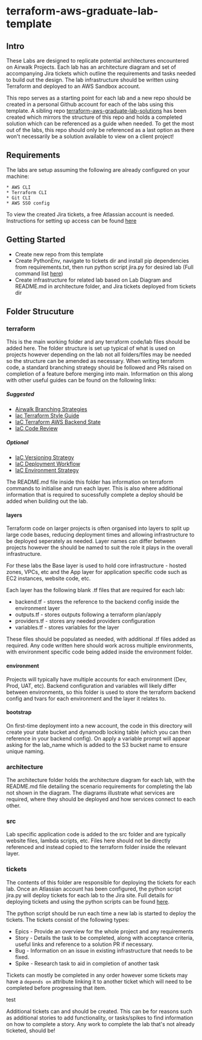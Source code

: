 # terraform-aws-graduate-lab-template

## Intro

These Labs are designed to replicate potential architectures encountered on Airwalk Projects. Each lab has an architecture diagram and set of accompanying Jira tickets which outline the requirements and tasks needed to build out the design. The lab infrastructure should be written using Terraform and deployed to an AWS Sandbox account. 

This repo serves as a starting point for each lab and a new repo should be created in a personal Github account for each of the labs using this template. A sibling repo [terraform-aws-graduate-lab-solutions](https://github.com/AirWalk-Digital/terraform-aws-graduate-lab-solutions) has been created which mirrors the structure of this repo and holds a completed solution which can be referenced as a guide when needed. To get the most out of the labs, this repo should only be referenced as a last option as there won't necessarily be a solution available to view on a client project!


## Requirements

The labs are setup assuming the following are already configured on your machine:

    * AWS CLI
    * Terraform CLI
    * Git CLI
    * AWS SSO config

To view the created Jira tickets, a free Atlassian account is needed. Instructions for setting up access can be found [here](docs/JIRA.md)


## Getting Started

* Create new repo from this template
* Create PythonEnv, navigate to tickets dir and install pip dependencies from requirements.txt, then run python script jira.py for desired lab (Full command list [here](tickets/README.md))
* Create infrastructure for related lab based on Lab Diagram and README.md in architecture folder, and Jira tickets deployed from tickets dir


## Folder Strucuture

### terraform

This is the main working folder and any terraform code/lab files should be added here. The folder structure is set up typical of what is used on projects however depending on the lab not all folders/files may be needed so the structure can be amended as necessary. When writing terraform code, a standard branching strategy should be followed and PRs raised on completion of a feature before merging into main. Information on this along with other useful guides can be found on the following links:

##### Suggested
* [Airwalk Branching Strategies](https://airview.airwalkconsulting.io/knowledge/infrastructure_as_code_lhynoxvg/_index.md)
* [Iac Terraform Style Guide](https://airview.airwalkconsulting.io/knowledge/terraform_style_guide/_index.md)
* [IaC Terraform AWS Backend State](https://airview.airwalkconsulting.io/knowledge/terraform_aws_backend_state_li2zif10/_index.md)
* [IaC Code Review](https://airview.airwalkconsulting.io/knowledge/code_review_li5t4xvr/_index.md)

##### Optional
* [IaC Versioning Strategy](https://airview.airwalkconsulting.io/knowledge/versioning_and_release_lhz0d2me/_index.md)
* [IaC Deployment Workflow](https://airview.airwalkconsulting.io/knowledge/deployment_workflow_lhynwyip/_index.md)
* [IaC Environment Strategy](https://airview.airwalkconsulting.io/knowledge/environment_strategy_lhynw9dp/_index.md)


The README.md file inside this folder has information on terraform commands to initialise and run each layer. This is also where additional information that is required to sucessfully complete a deploy should be added when building out the lab.

#### layers

Terraform code on larger projects is often organised into layers to split up large code bases, reducing deployment times and allowing infrastructure to be deployed seperately as needed. Layer names can differ between projects however the should be named to suit the role it plays in the overall infrastructure. 

For these labs the Base layer is used to hold core infrastructure - hosted zones, VPCs, etc and the App layer for application specific code such as EC2 instances, website code, etc. 

Each layer has the following blank .tf files that are required for each lab:
* backend.tf - stores the reference to the backend config inside the environment layer
* outputs.tf - stores outputs following a terraform plan/apply
* providers.tf - stores any needed providers configuration
* variables.tf - stores variables for the layer

These files should be populated as needed, with additional .tf files added as required. Any code written here should work across multiple environments, with environment specific code being added inside the environment folder.

#### environment

Projects will typically have multiple accounts for each environment (Dev, Prod, UAT, etc). Backend configuration and variables will likely differ between environments, so this folder is used to store the terraform backend config and tvars for each environment and the layer it relates to.

#### bootstrap

On first-time deployment into a new account, the code in this directory will create your state bucket and dynamodb locking table (which you can then reference in your backend config). On apply a variable prompt will appear asking for the lab_name which is added to the S3 bucket name to ensure unique naming.


### architecture

The architecture folder holds the architecture diagram for each lab, with the README.md file detailing the scenario requirements for completing the lab not shown in the diagram. The diagrams illustrate what services are required, where they should be deployed and how services connect to each other.


### src

Lab specific application code is added to the src folder and are typically website files, lambda scripts, etc. Files here should not be directly referenced and instead copied to the terraform folder inside the relevant layer.

### tickets

The contents of this folder are responsible for deploying the tickets for each lab. Once an Atlassian account has been configured, the python script jira.py will deploy tickets for each lab to the Jira site. Full details for deploying tickets and using the python scripts can be found [here](tickets/README.md). 

The python script should be run each time a new lab is started to deploy the tickets. The tickets consist of the following types:
* Epics - Provide an overview for the whole project and any requirements
* Story - Details the task to be completed, along with acceptance criteria, useful links and reference to a solution PR if necessary.
* Bug - Information on an issue in existing infrastructure that needs to be fixed.
* Spike - Research task to aid in completion of another task

Tickets can mostly be completed in any order however some tickets may have a `depends on` attribute linking it to another ticket which will need to be completed before progressing that item. 

test

Additional tickets can and should be created. This can be for reasons such as additional stories to add functionality, or tasks/spikes to find information on how to complete a story. Any work to complete the lab that's not already ticketed, should be!
